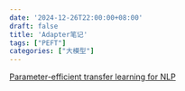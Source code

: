 ```yaml
---
date: '2024-12-26T22:00:00+08:00'
draft: false
title: 'Adapter笔记'
tags: ["PEFT"]
categories: ["大模型"]
---
```


[Parameter-efficient transfer learning for NLP](https://xves6ft58q.feishu.cn/docx/PBb4d5j8Fo7KuwxZewhczV3Nnqh?from=from_copylink)
